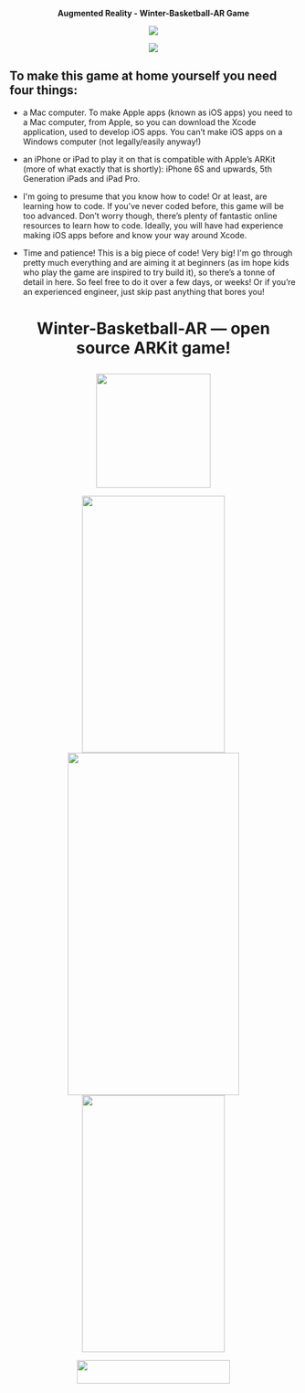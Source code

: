 <p align="center"><b>Augmented Reality - Winter-Basketball-AR Game</b>
<p align="center"><img src="https://user-images.githubusercontent.com/33357541/129221625-4fe432d5-bdc1-4623-9854-ac84050c5774.gif"></p>
<p align="center"><img src="https://user-images.githubusercontent.com/33357541/129194103-15ae9990-7e73-4431-a026-718e10c2c763.gif"></p>

## To make this game at home yourself you need four things:

* a Mac computer. To make Apple apps (known as iOS apps) you need to a Mac computer, from Apple, so you can download the Xcode application, used to develop iOS apps. You can’t make iOS apps on a Windows computer (not legally/easily anyway!)


* an iPhone or iPad to play it on that is compatible with Apple’s ARKit (more of what exactly that is shortly): iPhone 6S and upwards, 5th Generation iPads and iPad Pro.


* I'm going to presume that you know how to code! Or at least, are learning how to code. If you’ve never coded before, this game will be too advanced. Don’t worry though, there’s plenty of fantastic online resources to learn how to code. Ideally, you will have had experience making iOS apps before and know your way around Xcode.


* Time and patience! This is a big piece of code! Very big! I'm go through pretty much everything and are aiming it at beginners (as im hope kids who play the game are inspired to try build it), so there’s a tonne of detail in here. So feel free to do it over a few days, or weeks! Or if you’re an experienced engineer, just skip past anything that bores you!

# <p align="center">Winter-Basketball-AR — open source ARKit game! </p>

<p align="center"> <img src="https://user-images.githubusercontent.com/33357541/128419193-8cfdbf64-3261-4a37-8cbd-0b4144a401ff.png" width="200" height="200"> </p>


<p align="center">
<img src="https://user-images.githubusercontent.com/33357541/129006429-01d122a5-55aa-48d6-99f8-9d63e0614a67.MP4" width="250" height="450">
<img src="https://user-images.githubusercontent.com/33357541/129006429-01d122a5-55aa-48d6-99f8-9d63e0614a67.MP4" width="300" height="600" />
<img src="https://user-images.githubusercontent.com/33357541/129006429-01d122a5-55aa-48d6-99f8-9d63e0614a67.MP4" width="250" height="450">
</p>
<p align="center">
<img src="https://user-images.githubusercontent.com/33357541/129192277-854dbb8b-a78d-4581-9cdf-9c823a0d03d6.png" width="268" height="41">
</p>


